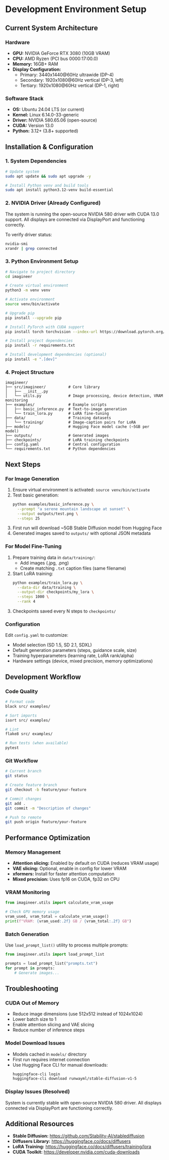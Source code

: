 # Development Environment Setup

## Current System Architecture

### Hardware
- **GPU:** NVIDIA GeForce RTX 3080 (10GB VRAM)
- **CPU:** AMD Ryzen (PCI bus 0000:17:00.0)
- **Memory:** 16GB+ RAM
- **Display Configuration:**
  - Primary: 3440x1440@60Hz ultrawide (DP-4)
  - Secondary: 1920x1080@60Hz vertical (DP-3, left)
  - Tertiary: 1920x1080@60Hz vertical (DP-1, right)

### Software Stack
- **OS:** Ubuntu 24.04 LTS (or current)
- **Kernel:** Linux 6.14.0-33-generic
- **Driver:** NVIDIA 580.65.06 (open-source)
- **CUDA:** Version 13.0
- **Python:** 3.12+ (3.8+ supported)

## Installation & Configuration

### 1. System Dependencies
```bash
# Update system
sudo apt update && sudo apt upgrade -y

# Install Python venv and build tools
sudo apt install python3.12-venv build-essential
```

### 2. NVIDIA Driver (Already Configured)
The system is running the open-source NVIDIA 580 driver with CUDA 13.0 support. All displays are connected via DisplayPort and functioning correctly.

To verify driver status:
```bash
nvidia-smi
xrandr | grep connected
```

### 3. Python Environment Setup
```bash
# Navigate to project directory
cd imagineer

# Create virtual environment
python3 -m venv venv

# Activate environment
source venv/bin/activate

# Upgrade pip
pip install --upgrade pip

# Install PyTorch with CUDA support
pip install torch torchvision --index-url https://download.pytorch.org/whl/cu121

# Install project dependencies
pip install -r requirements.txt

# Install development dependencies (optional)
pip install -e ".[dev]"
```

### 4. Project Structure
```
imagineer/
├── src/imagineer/          # Core library
│   ├── __init__.py
│   └── utils.py            # Image processing, device detection, VRAM monitoring
├── examples/               # Example scripts
│   ├── basic_inference.py  # Text-to-image generation
│   └── train_lora.py       # LoRA fine-tuning
├── data/                   # Training datasets
│   └── training/           # Image-caption pairs for LoRA
├── models/                 # Hugging Face model cache (~5GB per model)
├── outputs/                # Generated images
├── checkpoints/            # LoRA training checkpoints
├── config.yaml             # Central configuration
└── requirements.txt        # Python dependencies
```

## Next Steps

### For Image Generation
1. Ensure virtual environment is activated: `source venv/bin/activate`
2. Test basic generation:
   ```bash
   python examples/basic_inference.py \
     --prompt "a serene mountain landscape at sunset" \
     --output outputs/test.png \
     --steps 25
   ```
3. First run will download ~5GB Stable Diffusion model from Hugging Face
4. Generated images saved to `outputs/` with optional JSON metadata

### For Model Fine-Tuning
1. Prepare training data in `data/training/`:
   - Add images (.jpg, .png)
   - Create matching `.txt` caption files (same filename)
2. Start LoRA training:
   ```bash
   python examples/train_lora.py \
     --data-dir data/training \
     --output-dir checkpoints/my_lora \
     --steps 1000 \
     --rank 4
   ```
3. Checkpoints saved every N steps to `checkpoints/`

### Configuration
Edit `config.yaml` to customize:
- Model selection (SD 1.5, SD 2.1, SDXL)
- Default generation parameters (steps, guidance scale, size)
- Training hyperparameters (learning rate, LoRA rank/alpha)
- Hardware settings (device, mixed precision, memory optimizations)

## Development Workflow

### Code Quality
```bash
# Format code
black src/ examples/

# Sort imports
isort src/ examples/

# Lint
flake8 src/ examples/

# Run tests (when available)
pytest
```

### Git Workflow
```bash
# Current branch
git status

# Create feature branch
git checkout -b feature/your-feature

# Commit changes
git add .
git commit -m "Description of changes"

# Push to remote
git push origin feature/your-feature
```

## Performance Optimization

### Memory Management
- **Attention slicing:** Enabled by default on CUDA (reduces VRAM usage)
- **VAE slicing:** Optional, enable in config for lower VRAM
- **xformers:** Install for faster attention computation
- **Mixed precision:** Uses fp16 on CUDA, fp32 on CPU

### VRAM Monitoring
```python
from imagineer.utils import calculate_vram_usage

# Check GPU memory usage
vram_used, vram_total = calculate_vram_usage()
print(f"VRAM: {vram_used:.2f} GB / {vram_total:.2f} GB")
```

### Batch Generation
Use `load_prompt_list()` utility to process multiple prompts:
```python
from imagineer.utils import load_prompt_list

prompts = load_prompt_list("prompts.txt")
for prompt in prompts:
    # Generate images...
```

## Troubleshooting

### CUDA Out of Memory
- Reduce image dimensions (use 512x512 instead of 1024x1024)
- Lower batch size to 1
- Enable attention slicing and VAE slicing
- Reduce number of inference steps

### Model Download Issues
- Models cached in `models/` directory
- First run requires internet connection
- Use Hugging Face CLI for manual downloads:
  ```bash
  huggingface-cli login
  huggingface-cli download runwayml/stable-diffusion-v1-5
  ```

### Display Issues (Resolved)
System is currently stable with open-source NVIDIA 580 driver. All displays connected via DisplayPort are functioning correctly.

## Additional Resources

- **Stable Diffusion:** https://github.com/Stability-AI/stablediffusion
- **Diffusers Library:** https://huggingface.co/docs/diffusers
- **LoRA Training:** https://huggingface.co/docs/diffusers/training/lora
- **CUDA Toolkit:** https://developer.nvidia.com/cuda-downloads
